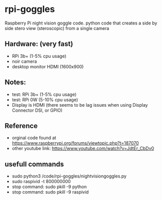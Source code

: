 # rpi-goggles
Raspberry Pi night vision goggle code. python code that creates a side by side stero view (steroscopic) from a single camera

## Hardware: (very fast)
- RPi 3b+ (1-5% cpu usage)
- noir camera
- desktop monitor HDMI (1600x900)

## Notes:
- test: RPi 3b+ (1-5% cpu usage)
- test: RPi 0W (5-10% cpu usage)
- Display is HDMI (there seems to be lag issues when using Display Connector DSI, or GPIO)

## Reference
- orginal code found at https://www.raspberrypi.org/forums/viewtopic.php?t=187070
- other youtube link: https://www.youtube.com/watch?v=JdtEr_CbDv0

## usefull commands
- sudo python3 /code/rpi-goggles/nightvisiongoggles.py
- sudo raspivid -t 800000000
- stop command: sudo pkill -9 python
- stop command: sudo pkill -9 raspivid
